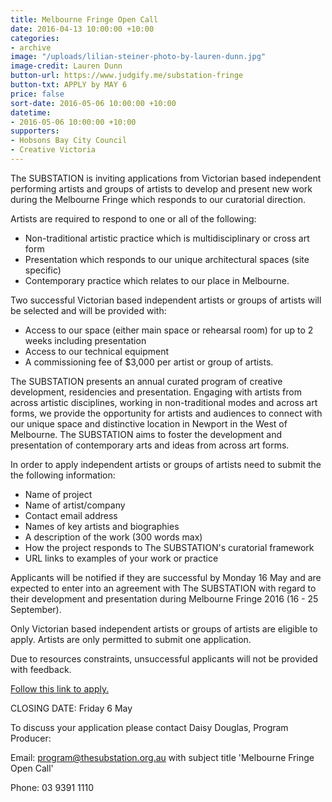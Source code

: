 ```yaml
---
title: Melbourne Fringe Open Call
date: 2016-04-13 10:00:00 +10:00
categories:
- archive
image: "/uploads/lilian-steiner-photo-by-lauren-dunn.jpg"
image-credit: Lauren Dunn
button-url: https://www.judgify.me/substation-fringe
button-txt: APPLY by MAY 6
price: false
sort-date: 2016-05-06 10:00:00 +10:00
datetime:
- 2016-05-06 10:00:00 +10:00
supporters:
- Hobsons Bay City Council
- Creative Victoria
---
```


The SUBSTATION is inviting applications from Victorian based independent performing artists and groups of artists to develop and present new work during the Melbourne Fringe which responds to our curatorial direction.

Artists are required to respond to one or all of the following:

- Non-traditional artistic practice which is multidisciplinary or cross art form
- Presentation which responds to our unique architectural spaces (site specific)
- Contemporary practice which relates to our place in Melbourne.

Two successful Victorian based independent artists or groups of artists will be selected and will be provided with:

- Access to our space (either main space or rehearsal room) for up to 2 weeks including presentation
- Access to our technical equipment
- A commissioning fee of $3,000 per artist or group of artists.

The SUBSTATION presents an annual curated program of creative development, residencies and presentation. Engaging with artists from across artistic disciplines, working in non-traditional modes and across art forms, we provide the opportunity for artists and audiences to connect with our unique space and distinctive location in Newport in the West of Melbourne. The SUBSTATION aims to foster the development and presentation of contemporary arts and ideas from across art forms.

In order to apply independent artists or groups of artists need to submit the the following information:

- Name of project
- Name of artist/company
- Contact email address
- Names of key artists and biographies
- A description of the work (300 words max)
- How the project responds to The SUBSTATION's curatorial framework
- URL links to examples of your work or practice

Applicants will be notified if they are successful by Monday 16 May and are expected to enter into an agreement with The SUBSTATION with regard to their development and presentation during Melbourne Fringe 2016 (16 - 25 September).

Only Victorian based independent artists or groups of artists are eligible to apply. Artists are only permitted to submit one application.

Due to resources constraints, unsuccessful applicants will not be provided with feedback.

[Follow this link to apply.](https://www.judgify.me/substation-fringe)

CLOSING DATE: Friday 6 May

To discuss your application please contact Daisy Douglas, Program Producer:

Email: [program@thesubstation.org.au](mailto:program@thesubstation.org.au) with subject title 'Melbourne Fringe Open Call'

Phone: 03 9391 1110
